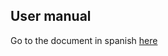 ## User manual

Go to the document in spanish [here](https://docs.google.com/document/d/16EVAgjnagVXH9woZOkeG0Pc2l3R0cxlx3GeJjZd7T4E/edit?usp=sharing)